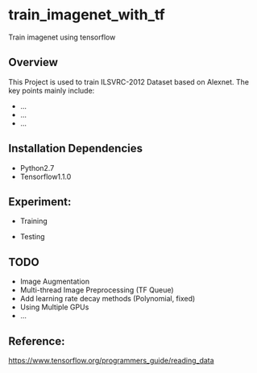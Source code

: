 # train_imagenet_with_tf
Train imagenet using tensorflow


##  Overview

This Project is used to train ILSVRC-2012 Dataset based on Alexnet. The key points mainly include:
* ...
* ...
* ...

##  Installation Dependencies
* Python2.7
* Tensorflow1.1.0

##  Experiment:
* Training

* Testing

##  TODO
* Image Augmentation
* Multi-thread Image Preprocessing (TF Queue)
* Add learning rate decay methods (Polynomial, fixed)
* Using Multiple GPUs
* ...


##  Reference:
https://www.tensorflow.org/programmers_guide/reading_data
